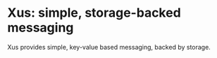 # Xus: simple, storage-backed messaging

Xus provides simple, key-value based messaging, backed by storage.
